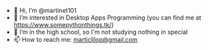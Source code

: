 - 👋 Hi, I’m @martinet101
- 👀 I’m interested in Desktop Apps Programming (you can find me at https://www.somepythonthings.tk/)
- 🌱 I’m in the high school, so I'm not studying nothing in special
- 📫 How to reach me: marticlilop@gmail.com

<!---
martinet101/martinet101 is a ✨ special ✨ repository because its `README.md` (this file) appears on your GitHub profile.
You can click the Preview link to take a look at your changes.
--->
